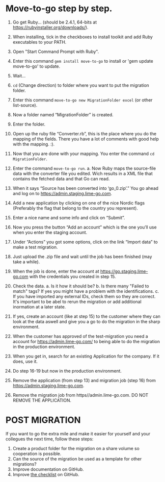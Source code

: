 # Move-to-go step by step.

1. Go get Ruby... (should be 2.4.1, 64-bits at https://rubyinstaller.org/downloads/).
2. When installing, tick in the checkboxes to install toolkit and add Ruby executables to your PATH.
3. Open "Start Command Prompt with Ruby".
4. Enter this command `gem install move-to-go` to install or 'gem update move-to-go' to update.
5. Wait...
6. `cd` (Change direction) to folder where you want to put the migration folder.
7. Enter this command `move-to-go new MigrationFolder excel` (or other list-source).
8. Now a folder named “MigrationFolder” is created.
9. Enter the folder.
10. Open up the ruby file “Converter.rb”, this is the place where you do the mapping of the fields. There you have a lot of comments with good help with the mapping. :).
11. Now that you are done with your mapping. You enter the command `cd MigrationFolder`.

12. Enter the command `move-to-go run`.
	a.	Now Ruby maps the source-file data with the converter file you edited. Wich results in a XML file that contains the fetched data and that Go can read.
13. When it says “Source has been converted into ‘go_0.zip’.” You go ahead and log on to https://admin.staging.lime-go.com.
14. Add a new application by clicking on one of the nice Nordic flags (Preferably the flag that belong to the country you represent).
15. Enter a nice name and some info and click on “Submit”.
16. Now you press the button “Add an account” which is the one you’ll use when you enter the staging account. 
17. Under “Actions” you got some options, click on the link “Import data” to make a test migration. 
18. Just upload the .zip file and wait until the job has been finished (may take a while).
19. When the job is done, enter the account at https://go.staging.lime-go.com with the credentials you created in step 15.
20. Check the data.
	a. Is it how it should be?
	b. Is there many "Failed to match" tags? If yes you might have a problem with the identifications.
	c. If you have imported any external IDs, check them so they are correct. It's important to be abel to rerun the migration or add additional inormation at a later state. 
21. If yes, create an account (like at step 15) to the customer where they can look at the data aswell and give you a go to do the migration in the sharp environment. 

22. When the customer has approved of the test-migration you need a account for https://admin.lime-go.com/ to being able to do the migration in the production environment.
23. When you get in, search for an existing Application for the company. If it does, use it. 
24. Do step 16-19 but now in the production environment. 
25. Remove the application (from step 13) and migration job (step 16) from https://admin.staging.lime-go.com.
26. Remove the migration job from https//admin.lime-go.com. DO NOT REMOVE THE APPLICATION.

# POST MIGRATION
If you want to go the extra mile and make it easier for yourself and your collegues the next time, follow these steps:
1. Create a product folder for the migration on a share volume so cooperation is possible.
2. Can the source of the migration be used as a template for other migrations? 
3. Improve documentation on GitHub.
4. Improve [the checklist](Checklist.md) on GitHub.

